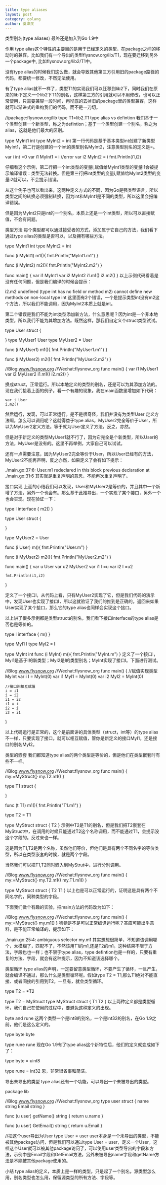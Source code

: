 ```yaml
---
title: type aliases 
layout: post
category: golang
author: 夏泽民
---
```

类型别名(type aliases) 最终还是加入到Go 1.9中

<!-- more -->
作用
type alias这个特性的主要目的是用于已经定义的类型，在package之间的移动时的兼容。比如我们有一个导出的类型flysnow.org/lib/T1，现在要迁移到另外一个package中, 比如flysnow.org/lib2/T1中。

没有type alias的时候我们这么做，就会导致其他第三方引用旧的package路径的代码，都要统一修改，不然无法使用。

有了type alias就不一样了，类型T1的实现我们可以迁移到lib2下，同时我们在原来的lib下定义一个lib2下T1的别名，这样第三方的引用就可以不用修改，也可以正常使用，只需要兼容一段时间，再彻底的去掉旧的package里的类型兼容，这样就可以渐进式的重构我们的代码，而不是一刀切。

//package:flysnow.org/lib
type T1=lib2.T1
type alias vs defintion
我们基于一个类型创建一个新类型，称之为defintion；基于一个类型创建一个别名，称之为alias，这就是他们最大的区别。

type MyInt1 int
type MyInt2 = int
第一行代码是基于基本类型int创建了新类型MyInt1，第二行是创建的一个int的类型别名MyInt2，注意类型别名的定义是=。

var i int =0
var i1 MyInt1 = i //error
var i2 MyInt2 = i
fmt.Println(i1,i2)

 
仔细看这个示例，第二行把一个int类型的变量i,赋值给MyInt1类型的变量i1会被提示编译错误：类型无法转换。但是第三行把int类型的变量i,赋值给MyInt2类型的变量i2就可以，不会提示错误。

从这个例子也可以看出来，这两种定义方式的不同，因为Go是强类型语言，所以类型之间的转换必须强制转换，因为int和MyInt1是不同的类型，所以这里会报编译错误。

但是因为MyInt2只是int的一个别名，本质上还是一个int类型，所以可以直接赋值，不会有问题。

类型方法
每个类型都可以通过接受者的方式，添加属于它自己的方法，我们看下通过type alias的类型是否可以，以及拥有哪些方法。

type MyInt1 int
type MyInt2 = int

func (i MyInt1) m1(){
	fmt.Println("MyInt1.m1")
}

func (i MyInt2) m2(){
	fmt.Println("MyInt2.m2")
}

func main() {
	var i1 MyInt1
	var i2 MyInt2
	i1.m1()
	i2.m2()
}
以上示例代码看着是没有任何问题，但是我们编译的时候会提示：

i2.m2 undefined (type int has no field or method m2)
cannot define new methods on non-local type int
这里面有2个错误，一个是提示类型int没有m2这个方法，所以我们不能调用，因为MyInt2本质上就是int。


 
第二个错误是我们不能为int类型添加新方法，什么意思呢？因为int是一个非本地类型，所以我们不能为其增加方法。既然这样，那我们自定义个struct类型试试。

type User struct {

}
type MyUser1 User
type MyUser2 = User

func (i MyUser1) m1(){
	fmt.Println("MyUser1.m1")
}

func (i MyUser2) m2(){
	fmt.Println("MyUser2.m2")
}

//Blog:www.flysnow.org
//Wechat:flysnow_org
func main() {
	var i1 MyUser1
	var i2 MyUser2
	i1.m1()
	i2.m2()
}

 
换成struct，正常运行。所以本地定义的类型的别名，还是可以为其添加方法的。现在我们接着上面的例子，看一个有趣的现象，我在main函数里增加如下代码：

	var i User
	i.m2()
然后运行，发现，可以正常运行。是不是很奇怪，我们并没有为类型User 定义方法啊，怎么可以调用呢？这就得益于type alias，MyUser2完全等价于User，所以为MyUser2定义方法，等于就为User定义了方法，反之，亦然。

但是对于新定义的类型MyUser1就不行了，因为它完全是个新类型，所以User的方法，MyUser是没有的。这里不再举例，大家自己可以试试。


 
还有一点需要注意，因为MyUser2完全等价于User，所以User已经有的方法，MyUser2不能再声明，反之亦然，如果定义了会有如下提示：

./main.go:37:6: User.m1 redeclared in this block
	previous declaration at ./main.go:31:6
其实就是重复声明的意思，不能再次重复声明了。

接口实现
上面的小结我们可以发现，User和MyUser2是等价的，并且其中一个新增了方法，另外一个也会有。那么基于此推导出，一个实现了某个接口，另外一个也会实现。现在验证一下：

type I interface {
	m2()
}

type User struct {

}

type MyUser2 = User

func (i User) m(){
	fmt.Println("User.m")
}

func (i MyUser2) m2(){
	fmt.Println("MyUser2.m2")
}

func main() {
	var u User
	var u2 MyUser2
	var i1 I =u
	var i2 I =u2

	fmt.Println(i1,i2)
}

 
定义了一个接口I，从代码上看，只有MyUser2实现了它，但是我们代码的演示中，发现User也实现了接口I，所以这就验证了我们的推到是正确的，返回来如果User实现了某个接口，那么它的type alias也同样会实现这个接口。

以上讲了很多示例都是类型struct的别名，我们看下接口interface的type alias是否也是等价的。

type I interface {
	m()
}

type MyI1 I
type MyI2 = I

type MyInt int
func (i MyInt) m(){
	fmt.Println("MyInt.m")
}
定义了一个接口I，MyI1是基于I的新类型；MyI2是I的类型别名；MyInt实现了接口I。下面进行测试。

//Blog:www.flysnow.org
//Wechat:flysnow_org
func main() {
	//赋值实现类型MyInt
	var i I = MyInt(0)
	var i1 MyI1 = MyInt(0)
	var i2 MyI2 = MyInt(0)

	//接口间相互赋值
	i = i1
	i = i2
	i1 = i2
	i1 = i
	i2 = i
	i2 = i1
}

 
以上代码运行是正常的，这个是前面讲的具体类型（struct，int等）的type alias不一样，只要实现了接口，就可以相互赋值，管你是新定义的接口MyI1，还是接口的别名MyI2。

类型的嵌套
我们都知道type alias的两个类型是等价的，但是他们在类型嵌套时有些不一样。

//Blog:www.flysnow.org
//Wechat:flysnow_org
func main() {
	my:=MyStruct{}
	my.T2.m1()
}

type T1 struct {

}

func (t T1) m1(){
	fmt.Println("T1.m1")
}

type T2 = T1

type MyStruct struct {
	T2
}
示例中T2是T1的别名，但是我们把T2嵌套在MyStruct中，在调用的时候只能通过T2这个名称调用，而不能通过T1，会提示没这个字段的。反过来也一样。

这是因为T1,T2是两个名称，虽然他们等价，但他们是具有两个不同名字的等价类型，所以在类型嵌套的时候，就是两个字段。

当然我们可以把T1,T2同时嵌入到MyStrut中，进行分别调用。

//Blog:www.flysnow.org
//Wechat:flysnow_org
func main() {
	my:=MyStruct{}
	my.T2.m1()
	my.T1.m1()
}

type MyStruct struct {
	T2
	T1
}
以上也是可以正常运行的，证明这是具有两个不同名字的，同种类型的字段。

下面我们做个有趣的实验，把main方法的代码改为如下：

//Blog:www.flysnow.org
//Wechat:flysnow_org
func main() {
	my:=MyStruct{}
	my.m1()
}
猜猜是不是可以正常编译运行呢？答应可能出乎意料，是不能正常编译的，提示如下：

./main.go:25:4: ambiguous selector my.m1
其实想想很简单，不知道该调用哪个，太模糊了，匹配不了，不然该用T1的m1,还是T2的m1。这种结果不限于方法，字段也也一样；也不限于type alias，type defintion也是一样的，只要有重复的方法、字段，就会有这种提示，因为不知道该选择哪个。

类型循环
type alias的声明，一定要留意类型循环，不要产生了循环，一旦产生，就会编译不通过，那么什么是类型循环呢。假如type T2 = T1,那么T1绝对不能直接、或者间接的引用到T2，一旦有，就会类型循环。

type T2 = *T2

type T2 = MyStruct
type MyStruct struct {
	T1
	T2
}
以上两种定义都是类型循环，我们自己在使用的过程中，要避免这种定义的出现。

byte and rune
这两个类型一个是int8的别名，一个是int32的别名，在Go 1.9之前，他们是这么定义的。

type byte byte

type rune rune
现在Go 1.9有了type alias这个新特性后，他们的定义就变成如下了：

type byte = uint8

type rune = int32
恩，非常很省事和简洁。

导出未导出的类型
type alias还有一个功能，可以导出一个未被导出的类型。

package lib

//Blog:www.flysnow.org
//Wechat:flysnow_org
type user struct {
	name string
	Email string
}

func (u user) getName() string {
	return u.name
}

func (u user) GetEmail() string {
	return u.Email
}

//把这个user导出为User
type User = user
user本身是一个未导出的类型，不能被其他package访问，但是我们可以通过type User = user，定义一个User，这样这个User就可以被其他package访问了，可以使用user类型导出的字段和方法，示例中是Email字段和GetEmail方法，另外未被导出name字段和getName方法是不能被其他package使用的。

小结
type alias的定义，本质上是一样的类型，只是起了一个别名，源类型怎么用，别名类型也怎么用，保留源类型的所有方法、字段等。